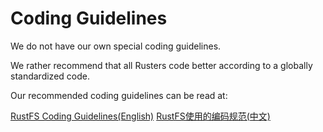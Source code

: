 # Coding Guidelines

We do not have our own special coding guidelines.

We rather recommend that all Rusters code better according to a globally standardized code. 

Our recommended coding guidelines can be read at:


[RustFS Coding Guidelines(English)](https://rust-coding-guidelines.github.io/rust-coding-guidelines/)
[RustFS使用的编码规范(中文)](https://rust-coding-guidelines.github.io/rust-coding-guidelines-zh/)
